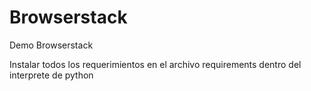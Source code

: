 # Browserstack
Demo Browserstack


Instalar todos los requerimientos en el archivo requirements dentro del interprete de python

